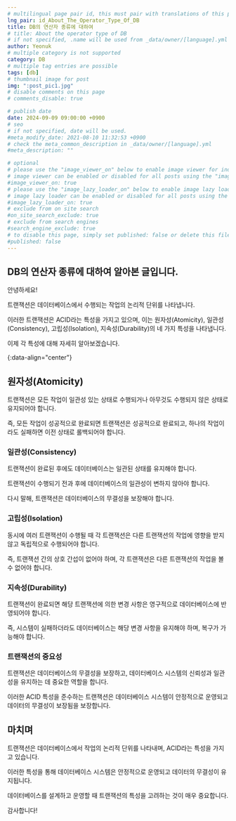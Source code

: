 ```yaml
---
# multilingual page pair id, this must pair with translations of this page. (This name must be unique)
lng_pair: id_About_The_Operator_Type_Of_DB
title: DB의 연산자 종류에 대하여
# title: About the operator type of DB
# if not specified, .name will be used from _data/owner/[language].yml
author: Yeonuk
# multiple category is not supported
category: DB
# multiple tag entries are possible
tags: [db]
# thumbnail image for post
img: ":post_pic1.jpg"
# disable comments on this page
# comments_disable: true

# publish date
date: 2024-09-09 09:00:00 +0900
# seo
# if not specified, date will be used.
#meta_modify_date: 2021-08-10 11:32:53 +0900
# check the meta_common_description in _data/owner/[language].yml
#meta_description: ""

# optional
# please use the "image_viewer_on" below to enable image viewer for individual pages or posts (_posts/ or [language]/_posts folders).
# image viewer can be enabled or disabled for all posts using the "image_viewer_posts: true" setting in _data/conf/main.yml.
#image_viewer_on: true
# please use the "image_lazy_loader_on" below to enable image lazy loader for individual pages or posts (_posts/ or [language]/_posts folders).
# image lazy loader can be enabled or disabled for all posts using the "image_lazy_loader_posts: true" setting in _data/conf/main.yml.
#image_lazy_loader_on: true
# exclude from on site search
#on_site_search_exclude: true
# exclude from search engines
#search_engine_exclude: true
# to disable this page, simply set published: false or delete this file
#published: false
---
```


<!-- outline-start -->

## DB의 연산자 종류에 대하여 알아본 글입니다.

안녕하세요!

트랜잭션은 데이터베이스에서 수행되는 작업의 논리적 단위를 나타냅니다.

이러한 트랜잭션은 ACID라는 특성을 가지고 있으며, 이는 원자성(Atomicity), 일관성(Consistency), 고립성(Isolation), 지속성(Durability)의 네 가지 특성을 나타냅니다.

이제 각 특성에 대해 자세히 알아보겠습니다.

{:data-align="center"}

<!-- outline-end -->

## 원자성(Atomicity)

트랜잭션은 모든 작업이 일관성 있는 상태로 수행되거나 아무것도 수행되지 않은 상태로 유지되어야 합니다.

즉, 모든 작업이 성공적으로 완료되면 트랜잭션은 성공적으로 완료되고, 하나의 작업이라도 실패하면 이전 상태로 롤백되어야 합니다.

### 일관성(Consistency)

트랜잭션이 완료된 후에도 데이터베이스는 일관된 상태를 유지해야 합니다.

트랜잭션이 수행되기 전과 후에 데이터베이스의 일관성이 변하지 않아야 합니다.

다시 말해, 트랜잭션은 데이터베이스의 무결성을 보장해야 합니다.

### 고립성(Isolation)

동시에 여러 트랜잭션이 수행될 때 각 트랜잭션은 다른 트랜잭션의 작업에 영향을 받지 않고 독립적으로 수행되어야 합니다.

즉, 트랜잭션 간의 상호 간섭이 없어야 하며, 각 트랜잭션은 다른 트랜잭션의 작업을 볼 수 없어야 합니다.

### 지속성(Durability)

트랜잭션이 완료되면 해당 트랜잭션에 의한 변경 사항은 영구적으로 데이터베이스에 반영되어야 합니다.

즉, 시스템이 실패하더라도 데이터베이스는 해당 변경 사항을 유지해야 하며, 복구가 가능해야 합니다.

### 트랜잭션의 중요성

트랜잭션은 데이터베이스의 무결성을 보장하고, 데이터베이스 시스템의 신뢰성과 일관성을 유지하는 데 중요한 역할을 합니다.

이러한 ACID 특성을 준수하는 트랜잭션은 데이터베이스 시스템이 안정적으로 운영되고 데이터의 무결성이 보장됨을 보장합니다.

## 마치며

트랜잭션은 데이터베이스에서 작업의 논리적 단위를 나타내며, ACID라는 특성을 가지고 있습니다.

이러한 특성을 통해 데이터베이스 시스템은 안정적으로 운영되고 데이터의 무결성이 유지됩니다.

데이터베이스를 설계하고 운영할 때 트랜잭션의 특성을 고려하는 것이 매우 중요합니다.

감사합니다!
